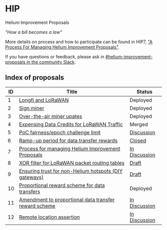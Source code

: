 # HIP

Helium Improvement Proposals

_"How a bill becomes a law"_

More details on process and how to participate can be found in HIP7, ["A Process For Managing Helium Improvement Proposals"](https://github.com/helium/HIP/blob/master/0007-managing-hip-process.md).

If you have questions or feedback, please ask in [#helium-improvement-proposals in the community Slack](https://chat.helium.com/).

## Index of proposals

| ID | Title | Status |
| -- | ----- | ------ |
| 1  | [Longfi and LoRaWAN](https://github.com/helium/HIP/blob/master/0001-longfi-and-lorawan.md) | Deployed |
| 2  | [Sign miner](https://github.com/helium/HIP/blob/master/0002-sign-miner.md) | Deployed |
| 3  | [Over-the-air miner upates](https://github.com/helium/HIP/blob/master/0003-miner-update.md) | Deployed |
| 4  | [Expensing Data Credits for LoRaWAN Traffic](https://github.com/helium/HIP/blob/master/0004-expensing-data-credits-for-lorawan.md) | Merged |
| 5  | [PoC fairness/epoch challenge limit](https://github.com/helium/HIP/blob/724bc34a277ad98ca076b5e838184f47c840fabd/0005-poc-fairness.md) | [Discussion](https://github.com/helium/HIP/issues/24) |
| 6  | [Ramp-up period for data transfer rewards](https://github.com/helium/HIP/blob/60ba6cb841d3ef66020a8504070f7016d20ef5ab/0006-reward-ramp-for-packets.md) | [Closed](https://github.com/helium/HIP/pull/20) |
| 7  | [Process for managing Helium Improvement Proposals](https://github.com/helium/HIP/blob/a2e5561c9cacdd93c970f99029947895693d5aac/0007-managing-hip-process.md) | [In Discussion](https://github.com/helium/HIP/issues/26) |
| 8  | [XOR filter for LoRaWAN packet routing tables](https://github.com/helium/HIP/blob/c2f3ce61466b003731bb967959ca8b6e7706fca5/0008-lorawan-routing.md) | [Draft](https://github.com/helium/HIP/pull/9) |
| 9  | [Ensuring trust for non-Helium hotspots (DIY gateways)](https://github.com/helium/HIP/blob/7b715a0614d4c529144e1d6c0083ee8b38c05b29/0009-non-helium-hotspots.md) | [Draft](https://github.com/helium/HIP/pull/15) |
| 10 | [Proportional reward scheme for data transfers](https://github.com/helium/HIP/blob/master/0010-usage-based-data-transfer-rewards.md) | Deployed |
| 11 | [Amendment to proportional data transfer reward scheme](https://github.com/helium/HIP/blob/master/0011-usage-based-rewards-structure.md) | [In Discussion](https://github.com/helium/HIP/issues/34) |
| 12 | [Remote location assertion](https://github.com/helium/HIP/blob/master/0012-remote-location-assert.md) | [In Discussion](https://github.com/helium/HIP/issues/39) |
